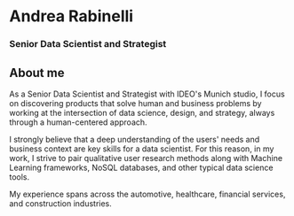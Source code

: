 # Andrea Rabinelli
### Senior Data Scientist and Strategist 

## About me
As a Senior Data Scientist and Strategist with IDEO's Munich studio, I focus on discovering products that solve human and business problems by working at the intersection of data science, design, and strategy, always through a human-centered approach.

I strongly believe that a deep understanding of the users' needs and business context are key skills for a data scientist. For this reason, in my work, I strive to pair qualitative user research methods along with Machine Learning frameworks, NoSQL databases, and other typical data science tools.

My experience spans across the automotive, healthcare, financial services, and construction industries. 
